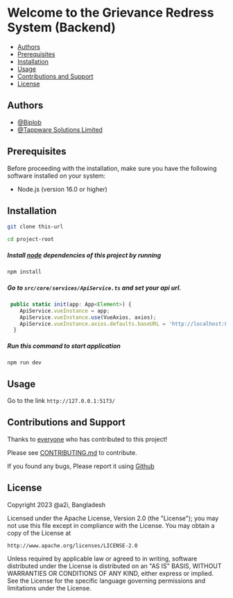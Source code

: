 # Welcome to the Grievance Redress System (Backend)

- [Authors](#authors)
- [Prerequisites](#prerequisites)
- [Installation](#installation)
- [Usage](#usage)
- [Contributions and Support](#contributions-and-support)
- [License](#license)

## Authors

- [@Biplob](https://www.linkedin.com/in/ekramul-kabir-biplob/)
- [@Tappware Solutions Limited](https://tappware.com/)


## Prerequisites

Before proceeding with the installation, make sure you have the following software installed on your system:

- Node.js (version 16.0 or higher)

## Installation

```sh
git clone this-url
```

```sh
cd project-root
```

##### Install [node](https://nodejs.org/en) dependencies of this project by running

```sh
npm install
```

##### Go to `src/core/services/ApiService.ts` and set your api url.

```javascript
 public static init(app: App<Element>) {
    ApiService.vueInstance = app;
    ApiService.vueInstance.use(VueAxios, axios);
    ApiService.vueInstance.axios.defaults.baseURL = 'http://localhost:8000/api'
  } 
```

##### Run this command to start application

```shell
npm run dev
```



## Usage

Go to the link `http://127.0.0.1:5173/`

## Contributions and Support

Thanks to [everyone](https://github.com/a2i-dpg/skills-and-certification/graphs/contributors)
who has contributed to this project!

Please see [CONTRIBUTING.md](CONTRIBUTING.md) to contribute.

If you found any bugs, Please report it using [Github](https://github.com/a2i-dpg/skills-and-certification/issues)

## License

Copyright 2023 @a2i, Bangladesh

Licensed under the Apache License, Version 2.0 (the "License");
you may not use this file except in compliance with the License.
You may obtain a copy of the License at

    http://www.apache.org/licenses/LICENSE-2.0

Unless required by applicable law or agreed to in writing, software
distributed under the License is distributed on an "AS IS" BASIS,
WITHOUT WARRANTIES OR CONDITIONS OF ANY KIND, either express or implied.
See the License for the specific language governing permissions and
limitations under the License.
